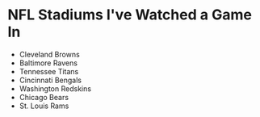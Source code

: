 # NFL Stadiums I've Watched a Game In
* Cleveland Browns
* Baltimore Ravens
* Tennessee Titans
* Cincinnati Bengals
* Washington Redskins
* Chicago Bears
* St. Louis Rams
